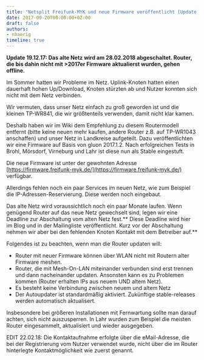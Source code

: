 ```yaml
---
title: "Netsplit Freifunk-MYK und neue Firmware veröffentlicht [Update: Abschaltung altes Netz Feb. 2018]"
date: 2017-09-20T00:00:00+02:00
draft: false
authors:
- nhaerig
timeline: true
---
```


**Update 19.12.17: Das alte Netz wird am 28.02.2018 abgeschaltet. Router, die bis dahin nicht mit &gt;2017er Firmware aktualierst wurden, gehen offline.**

Im Sommer hatten wir Probleme im Netz. Uplink-Knoten hatten einen dauerhaft hohen Up/Download, Knoten stürzten ab und Nutzer konnten sich nicht mit dem Netz verbinden.

Wir vermuten, dass unser Netz einfach zu groß geworden ist und die kleinen TP-WR841, die wir größtenteils verwenden, damit nicht klar kamen.

Deshalb haben wir im Wiki dem Empfehlung zu diesem Routermodell entfernt (bitte keine neuen mehr kaufen, andere Router z.B. auf TP-WR1043 anschaffen) und unser Netz in Landkreise aufgeteilt. Dazu veröffentlichten wir eine Firmware auf Basis von gluon 2017.1.2. Nach erfolgreichen Tests in Brohl, Mörsdorf, Virneburg und Lahr ist diese nun als Stable eingestuft.

Die neue Firmware ist unter der gewohnten Adresse [https://firmware.freifunk-myk.de/](https://firmware.freifunk-myk.de/) verfügbar.

Allerdings fehlen noch ein paar Services im neuen Netz, wie zum Beispiel die IP-Adressen-Reservierung. Diese werden noch eingebaut.

Das alte Netz wird voraussichtlich noch ein paar Monate laufen. Wenn genügend Router auf das neue Netz gewechselt sind, legen wir eine Deadline zur Abschaltung vom alten Netz fest.** Diese Deadline wird hier im Blog und in der Mailingliste veröffentlicht. Kurz vor der Abschaltung nehmen wir aber bei den fehlenden Knoten Kontakt mit dem Betreiber auf.**

Folgendes ist zu beachten, wenn man die Router updaten will:

 - Router mit neuer Firmware können über WLAN nicht mit Routern alter Firmware meshen.
 - Router, die mit Mesh-On-LAN miteinander verbunden sind erst trennen und dann nacheinander updaten. Ansonsten kann es zu Problemen kommen (Router erhalten IPs aus neuem UND altem Netz).
 - Es besteht keine Verbindung zwischen neuem und altem Netz
 - Der Autoupdater ist standardmäßig aktiviert. Zukünftige stable-releases werden automatisch aktualisert.

Insbesondere bei größeren Installationen mit Fernwartung sollte man darauf achten, sich nicht auszusperren. In Lahr wurden zum Beispiel die meisten Router eingesammelt, aktualisiert und wieder ausgegeben.

EDIT 22.02.18: Die Kontaktaufnahme erfolgte über die eMail-Adresse, die bei der Registrierung vom Nutzer verwendet wurde, nicht über die im Router hinterlegte Kontaktmöglichkeit wie zuerst genannt.
